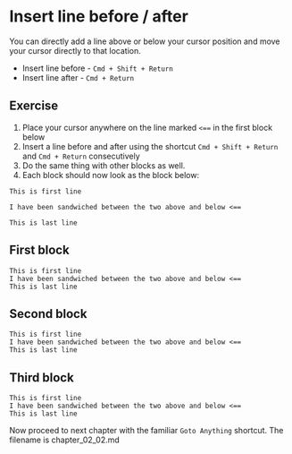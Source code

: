 Insert line before / after
===========================

You can directly add a line above or below your cursor position
and move your cursor directly to that location.

* Insert line before - `Cmd + Shift + Return`
* Insert line after - `Cmd + Return`

Exercise
---------

1. Place your cursor anywhere on the line marked `<==` in the first block below
2. Insert a line before and after using the shortcut `Cmd + Shift + Return` and 
   `Cmd + Return` consecutively
3. Do the same thing with other blocks as well.
3. Each block should now look as the block below:

```
This is first line

I have been sandwiched between the two above and below <==

This is last line
```

First block
------------

```
This is first line
I have been sandwiched between the two above and below <==
This is last line
```

Second block
------------

```
This is first line
I have been sandwiched between the two above and below <==
This is last line
```

Third block
------------

```
This is first line
I have been sandwiched between the two above and below <==
This is last line
```

Now proceed to next chapter with the familiar `Goto Anything` shortcut. The 
filename is chapter_02_02.md
